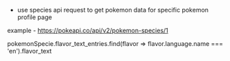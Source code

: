 * use species api request to get pokemon data for specific pokemon profile page

example - https://pokeapi.co/api/v2/pokemon-species/1

pokemonSpecie.flavor_text_entries.find(flavor => flavor.language.name === 'en').flavor_text